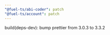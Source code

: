 ```yaml
---
"@fuel-ts/abi-coder": patch
"@fuel-ts/account": patch
---
```


build(deps-dev): bump prettier from 3.0.3 to 3.3.2
